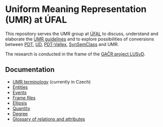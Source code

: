 # Uniform Meaning Representation (UMR) at ÚFAL

This repository serves the UMR group at [ÚFAL](https://ufal.mff.cuni.cz/) to
discuss, understand and elaborate the [UMR
guidelines](https://github.com/umr4nlp/umr-guidelines/blob/master/guidelines.md)
and to explore possibilities of conversions between
[PDT](https://ufal.mff.cuni.cz/prague-dependency-treebank),
[UD](https://universaldependencies.org/),
[PDT-Vallex](https://ufal.mff.cuni.cz/pdt-vallex-valency-lexicon-linked-czech-corpora),
[SynSemClass](https://ufal.mff.cuni.cz/synsemclass) and UMR.

The research is conducted in the frame of the [GAČR project
LUSyD](https://ufal.mff.cuni.cz/grants/lusyd).

## Documentation

* [UMR terminology](doc/terminologie.md) (currently in Czech)
* [Entities](doc/entities.md)
* [Events](doc/eventive-concepts.md)
* [Frame files](doc/frames.md)
* [Ellipsis](doc/ellipsis.md)
* [Quantity](doc/quantity.md)
* [Degree](doc/degree.md)
* [Glossary of relations and attributes](doc/relations-attributes.md)
